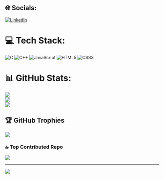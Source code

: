 ## 🌐 Socials:
[![LinkedIn](https://img.shields.io/badge/LinkedIn-%230077B5.svg?logo=linkedin&logoColor=white)](https://linkedin.com/in/mohamed-elhaddioui-66ba74252/) 

# 💻 Tech Stack:
![C](https://img.shields.io/badge/c-%2300599C.svg?style=for-the-badge&logo=c&logoColor=white) ![C++](https://img.shields.io/badge/c++-%2300599C.svg?style=for-the-badge&logo=c%2B%2B&logoColor=white) ![JavaScript](https://img.shields.io/badge/javascript-%23323330.svg?style=for-the-badge&logo=javascript&logoColor=%23F7DF1E) ![HTML5](https://img.shields.io/badge/html5-%23E34F26.svg?style=for-the-badge&logo=html5&logoColor=white) ![CSS3](https://img.shields.io/badge/css3-%231572B6.svg?style=for-the-badge&logo=css3&logoColor=white)

# 📊 GitHub Stats:
![](https://github-readme-stats.vercel.app/api?username=medmedhaddioui&theme=shadow_blue&hide_border=false&include_all_commits=true&count_private=true)<br/>
![](https://github-readme-streak-stats.herokuapp.com/?user=medmedhaddioui&theme=shadow_blue&hide_border=false)<br/>
![](https://github-readme-stats.vercel.app/api/top-langs/?username=medmedhaddioui&theme=shadow_blue&hide_border=false&include_all_commits=true&count_private=true&layout=compact)

## 🏆 GitHub Trophies
![](https://github-profile-trophy.vercel.app/?username=medmedhaddioui&theme=radical&no-frame=false&no-bg=true&margin-w=4)

### 🔝 Top Contributed Repo
![](https://github-contributor-stats.vercel.app/api?username=medmedhaddioui&limit=5&theme=dark&combine_all_yearly_contributions=true)

---
[![](https://visitcount.itsvg.in/api?id=medmedhaddioui&icon=0&color=0)](https://visitcount.itsvg.in)

<!-- Proudly created with GPRM ( https://gprm.itsvg.in ) -->
